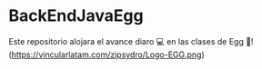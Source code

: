 # BackEndJavaEgg
Este repositorio alojara el avance diaro 💻 en las clases de Egg 🥚!
(https://vincularlatam.com/zipsydro/Logo-EGG.png)

